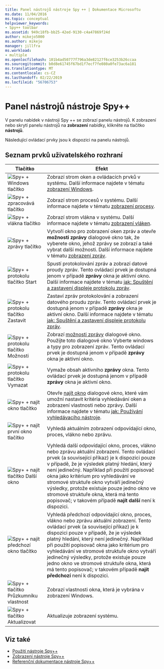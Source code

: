 ```yaml
---
title: Panel nástrojů nástroje Spy ++ | Dokumentace Microsoftu
ms.date: 11/04/2016
ms.topic: conceptual
helpviewer_keywords:
- Spy++ toolbar
ms.assetid: 949c18fb-bb25-42ed-9130-c4a47869f24d
author: mikejo5000
ms.author: mikejo
manager: jillfra
ms.workload:
- multiple
ms.openlocfilehash: 101b4ad50777f796a3de82127f6ce3253b26ccaa
ms.sourcegitcommit: b0d8e61745f67bd1f7ecf7fe080a0fe73ac6a181
ms.translationtype: MT
ms.contentlocale: cs-CZ
ms.lasthandoff: 02/22/2019
ms.locfileid: "56706753"
---
```

# <a name="spy-toolbar"></a>Panel nástrojů nástroje Spy++
V panelu nabídek v nástroji Spy ++ se zobrazí panelu nástrojů. K zobrazení nebo skrytí panelu nástrojů na **zobrazení** nabídky, klikněte na tlačítko **nástrojů**.

 Následující ovládací prvky jsou k dispozici na panelu nástrojů.

## <a name="uielement-list"></a>Seznam prvků uživatelského rozhraní

|Tlačítko|Efekt|
|------------|------------|
|![Spy&#43; &#43; Windows tlačítko](../debugger/media/icon_spy--_windows.gif "Icon_Spy ++ systému _Windows")|Zobrazí strom oken a ovládacích prvků v systému. Další informace najdete v tématu [zobrazení Windows](../debugger/windows-view.md).|
|![Spy&#43; &#43; zpracovává tlačítko](../debugger/media/icon_spy--_processes.gif "Icon_Spy ++ _Processes")|Zobrazí strom procesů v systému. Další informace najdete v tématu [zobrazení procesy](../debugger/processes-view.md).|
|![Spy&#43; &#43; vlákna tlačítko](../debugger/media/icon_spy--_threads.gif "Icon_Spy ++ _Threads")|Zobrazí strom vlákna v systému. Další informace najdete v tématu [zobrazení vláken](../debugger/threads-view.md).|
|![Spy&#43; &#43; zprávy tlačítko](../debugger/media/icon_spy--_messages.gif "Icon_Spy ++ _Messages")|Vytvoří okno pro zobrazení oken zpráv a otevře **možnosti zprávy** dialogové okno tak, že vyberete okno, jehož zprávy se zobrazí a také vybrat další možnosti. Další informace najdete v tématu [zobrazení zpráv](../debugger/messages-view.md).|
|![Spy&#43; &#43; protokolu tlačítko Start](../debugger/media/icon_spy--_startlog.gif "Icon_Spy ++ _StartLog")|Spustí protokolování zpráv a zobrazí datové proudy zpráv. Tento ovládací prvek je dostupná jenom v případě **zprávy** okna je aktivní okno. Další informace najdete v tématu [jak: Spuštění a zastavení displeje protokolu zpráv](../debugger/how-to-start-and-stop-the-message-log-display.md).|
|![Spy&#43; &#43; protokolu tlačítko Zastavit](../debugger/media/icon_spy--_stoplog.gif "Icon_Spy ++ _StopLog")|Zastaví zpráv protokolování a zobrazení datového proudu zpráv. Tento ovládací prvek je dostupná jenom v případě **zprávy** okna je aktivní okno. Další informace najdete v tématu [jak: Spuštění a zastavení displeje protokolu zpráv](../debugger/how-to-start-and-stop-the-message-log-display.md).|
|![Spy&#43; &#43; protokolu tlačítko Možnosti](../debugger/media/icon_spy--_logoptions.gif "Icon_Spy ++ _LogOptions")|Zobrazí [možnosti zprávy](../debugger/message-options-dialog-box.md) dialogové okno. Použijte toto dialogové okno Vyberte windows a typy pro zobrazení zpráv. Tento ovládací prvek je dostupná jenom v případě **zprávy** okna je aktivní okno.|
|![Spy&#43; &#43; protokolu tlačítko Vymazat](../debugger/media/spy--_clearlog.gif "nástroje Spy ++ _ClearLog")|Vymaže obsah aktivního **zprávy** okna. Tento ovládací prvek je dostupná jenom v případě **zprávy** okna je aktivní okno.|
|![Spy&#43; &#43; najít okno tlačítko](../debugger/media/icon_spy--_findwindow.gif "Icon_Spy ++ _FindWindow")|Otevře [najít okno](../debugger/find-window-dialog-box.md) dialogové okno, které vám umožní nastavit kritéria vyhledávání oken a zobrazení vlastnosti nebo zprávy. Další informace najdete v tématu [jak: Používání vyhledávacího nástroje](../debugger/how-to-use-the-finder-tool.md).|
|![Spy&#43; &#43; najít první okno tlačítko](../debugger/media/icon_spy--_window.gif "Icon_Spy ++ _Window")|Vyhledá aktuálním zobrazení odpovídající okno, proces, vlákno nebo zprávu.|
|![Spy&#43; &#43; najít tlačítko Další okno](../debugger/media/icon_spy--_nextwindow.gif "Icon_Spy ++ _NextWindow")|Vyhledá další odpovídající okno, proces, vlákno nebo zprávu aktuální zobrazení. Tento ovládací prvek (a související příkaz) je k dispozici pouze v případě, že je výsledek platný hledání, který není jedinečný. Například při použití popisovač okna jako kritérium pro vyhledávání ve stromové struktuře okno vytváří jedinečný výsledky, protože existuje pouze jedno okno ve stromové struktuře okna, která má tento popisovač; v takovém případě **najít další** není k dispozici.|
|![Spy&#43; &#43; najít předchozí okno tlačítko](../debugger/media/icon_spy--_prevwindow.gif "Icon_Spy ++ _PrevWindow")|Vyhledá předchozí odpovídající okno, proces, vlákno nebo zprávu aktuální zobrazení. Tento ovládací prvek (a související příkaz) je k dispozici pouze v případě, že je výsledek platný hledání, který není jedinečný. Například při použití popisovač okna jako kritérium pro vyhledávání ve stromové struktuře okno vytváří jedinečný výsledky, protože existuje pouze jedno okno ve stromové struktuře okna, která má tento popisovač; v takovém případě **najít předchozí** není k dispozici.|
|![Spy&#43; &#43; tlačítko Průzkumníku vlastnost](../debugger/media/icon_spy--_propexp.gif "Icon_Spy ++ _PropExp")|Zobrazí vlastnosti okna, která je vybrána v zobrazení Windows.|
|![Spy&#43; &#43; tlačítko Aktualizovat](../debugger/media/icon_spy--_refresh.gif "Icon_Spy ++ _aktualizovat")|Aktualizuje zobrazení systému.|

## <a name="see-also"></a>Viz také
- [Použití nástroje Spy++](../debugger/using-spy-increment.md)
- [Zobrazení nástroje Spy++](../debugger/spy-increment-views.md)
- [Referenční dokumentace nástroje Spy++](../debugger/spy-increment-reference.md)